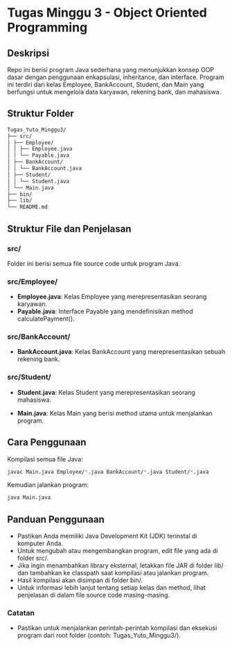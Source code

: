 # Tugas Minggu 3 - Object Oriented Programming

## Deskripsi

Repo ini berisi program Java sederhana yang menunjukkan konsep OOP dasar dengan penggunaan enkapsulasi, inheritance, dan interface. Program ini terdiri dari kelas Employee, BankAccount, Student, dan Main yang berfungsi untuk mengelola data karyawan, rekening bank, dan mahasiswa.

## Struktur Folder

```bash
Tugas_Yuto_Minggu3/
├── src/
│ ├── Employee/
│ │ ├── Employee.java
│ │ └── Payable.java
│ ├── BankAccount/
│ │ └── BankAccount.java
│ ├── Student/
│ │ └── Student.java
│ └── Main.java
├── bin/
├── lib/
└── README.md
```

## Struktur File dan Penjelasan

### src/

Folder ini berisi semua file source code untuk program Java.

### src/Employee/

- **Employee.java**: Kelas Employee yang merepresentasikan seorang karyawan.
- **Payable.java**: Interface Payable yang mendefinisikan method calculatePayment().

### src/BankAccount/

- **BankAccount.java**: Kelas BankAccount yang merepresentasikan sebuah rekening bank.

### src/Student/

- **Student.java**: Kelas Student yang merepresentasikan seorang mahasiswa.

- **Main.java**: Kelas Main yang berisi method utama untuk menjalankan program.

## Cara Penggunaan

Kompilasi semua file Java:

```bash
javac Main.java Employee/*.java BankAccount/*.java Student/*.java
```

Kemudian jalankan program:

```bash
java Main.java
```

## Panduan Penggunaan

- Pastikan Anda memiliki Java Development Kit (JDK) terinstal di komputer Anda.
- Untuk mengubah atau mengembangkan program, edit file yang ada di folder src/.
- Jika ingin menambahkan library eksternal, letakkan file JAR di folder lib/ dan tambahkan ke classpath saat kompilasi atau jalankan program.
- Hasil kompilasi akan disimpan di folder bin/.
- Untuk informasi lebih lanjut tentang setiap kelas dan method, lihat penjelasan di dalam file source code masing-masing.

### Catatan

- Pastikan untuk menjalankan perintah-perintah kompilasi dan eksekusi program dari root folder (contoh: Tugas_Yuto_Minggu3/).
